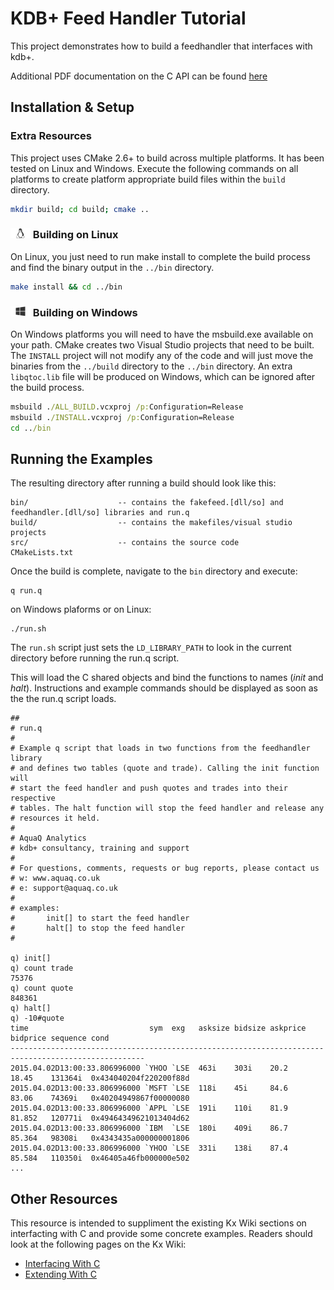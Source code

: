 # KDB+ Feed Handler Tutorial

This project demonstrates how to build a feedhandler that interfaces with kdb+.

Additional PDF documentation on the C API can be found [here][gitpdfdoc] 

Installation & Setup
--------------------

### Extra Resources

This project uses CMake 2.6+ to build across multiple platforms. It has been tested on Linux and
Windows. Execute the following commands on all platforms to create platform appropriate build
files within the `build` directory.

```sh
mkdir build; cd build; cmake ..
```

### <img src="icons/linux.png" height="16px"> Building on Linux

On Linux, you just need to run make install to complete the build process
and find the binary output in the `../bin` directory.

```sh
make install && cd ../bin
```

### <img src="icons/windows.png" height="16px"> Building on Windows

On Windows platforms you will need to have the msbuild.exe available on your path. CMake creates
two Visual Studio projects that need to be built. The `INSTALL` project will not modify any of the
code and will just move the binaries from the `../build` directory to the `../bin` directory. An
extra `libqtoc.lib` file will be produced on Windows, which can be ignored after the build process.

```bat
msbuild ./ALL_BUILD.vcxproj /p:Configuration=Release
msbuild ./INSTALL.vcxproj /p:Configuration=Release
cd ../bin
```

Running the Examples
--------------------

The resulting directory after running a build should look like this:

    bin/                    -- contains the fakefeed.[dll/so] and feedhandler.[dll/so] libraries and run.q
    build/                  -- contains the makefiles/visual studio projects
    src/                    -- contains the source code
    CMakeLists.txt

Once the build is complete, navigate to the `bin` directory and execute:

    q run.q

on Windows plaforms or on Linux:

    ./run.sh

The `run.sh` script just sets the `LD_LIBRARY_PATH` to look in the current directory before running
the run.q script.

This will load the C shared objects and bind the functions to names (*init* and *halt*). Instructions
and example commands should be displayed as soon as the the run.q script loads.

```apl
##
# run.q
#
# Example q script that loads in two functions from the feedhandler library
# and defines two tables (quote and trade). Calling the init function will
# start the feed handler and push quotes and trades into their respective
# tables. The halt function will stop the feed handler and release any
# resources it held.
#
# AquaQ Analytics
# kdb+ consultancy, training and support
#
# For questions, comments, requests or bug reports, please contact us
# w: www.aquaq.co.uk
# e: support@aquaq.co.uk
#
# examples:
#       init[] to start the feed handler
#       halt[] to stop the feed handler
#

q) init[]
q) count trade
75376
q) count quote
848361
q) halt[]
q) -10#quote
time                           sym  exg   asksize bidsize askprice bidprice sequence cond
----------------------------------------------------------------------------------------------------
2015.04.02D13:00:33.806996000 `YHOO `LSE  463i    303i    20.2     18.45    131364i  0x434040204f220200f88d
2015.04.02D13:00:33.806996000 `MSFT `LSE  118i    45i     84.6     83.06    74369i   0x40204949867f00000080
2015.04.02D13:00:33.806996000 `APPL `LSE  191i    110i    81.9     81.852   120771i  0x49464349621013404d62
2015.04.02D13:00:33.806996000 `IBM  `LSE  180i    409i    86.7     85.364   98308i   0x4343435a000000001806
2015.04.02D13:00:33.806996000 `YHOO `LSE  331i    138i    87.4     85.584   110350i  0x46405a46fb000000e502
...
```

Other Resources
---------------

This resource is intended to suppliment the existing Kx Wiki sections on interfacting with C
and provide some concrete examples. Readers should look at the following pages on the Kx Wiki:

* [Interfacing With C][kxwikiinterface]
* [Extending With C][kxwikiextend]

[aquaqwebsite]: http://www.aquaq.co.uk  "AquaQ Analytics Website"
[aquaqresources]: http://www.aquaq.co.uk/resources "AquaQ Analytics Website Resources"
[gitpdfdoc]: https://github.com/markrooney/kdb-c-interface/blob/master/docs/InterfacingWithC.pdf
[kxwikiinterface]: http://code.kx.com/wiki/Cookbook/InterfacingWithC "Kx Wiki Interfacing with C"
[kxwikiextend]: http://code.kx.com/wiki/Cookbook/ExtendingWithC "Kx Wiki Extending with C"
